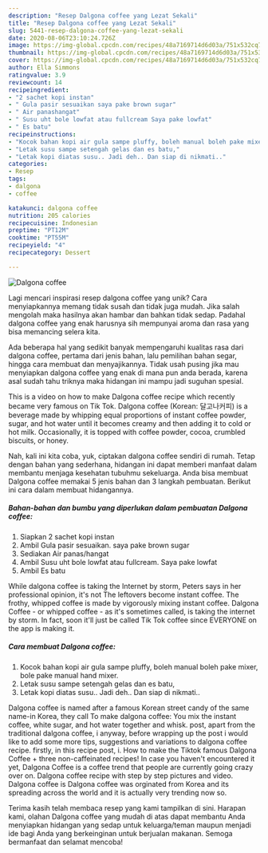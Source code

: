 ```yaml
---
description: "Resep Dalgona coffee yang Lezat Sekali"
title: "Resep Dalgona coffee yang Lezat Sekali"
slug: 5441-resep-dalgona-coffee-yang-lezat-sekali
date: 2020-08-06T23:10:24.726Z
image: https://img-global.cpcdn.com/recipes/48a7169714d6d03a/751x532cq70/dalgona-coffee-foto-resep-utama.jpg
thumbnail: https://img-global.cpcdn.com/recipes/48a7169714d6d03a/751x532cq70/dalgona-coffee-foto-resep-utama.jpg
cover: https://img-global.cpcdn.com/recipes/48a7169714d6d03a/751x532cq70/dalgona-coffee-foto-resep-utama.jpg
author: Ella Simmons
ratingvalue: 3.9
reviewcount: 14
recipeingredient:
- "2 sachet kopi instan"
- " Gula pasir sesuaikan saya pake brown sugar"
- " Air panashangat"
- " Susu uht bole lowfat atau fullcream Saya pake lowfat"
- " Es batu"
recipeinstructions:
- "Kocok bahan kopi air gula sampe pluffy, boleh manual boleh pake mixer, bole pake manual hand mixer."
- "Letak susu sampe setengah gelas dan es batu,"
- "Letak kopi diatas susu.. Jadi deh.. Dan siap di nikmati.."
categories:
- Resep
tags:
- dalgona
- coffee

katakunci: dalgona coffee 
nutrition: 205 calories
recipecuisine: Indonesian
preptime: "PT12M"
cooktime: "PT55M"
recipeyield: "4"
recipecategory: Dessert

---
```



![Dalgona coffee](https://img-global.cpcdn.com/recipes/48a7169714d6d03a/751x532cq70/dalgona-coffee-foto-resep-utama.jpg)

Lagi mencari inspirasi resep dalgona coffee yang unik? Cara menyiapkannya memang tidak susah dan tidak juga mudah. Jika salah mengolah maka hasilnya akan hambar dan bahkan tidak sedap. Padahal dalgona coffee yang enak harusnya sih mempunyai aroma dan rasa yang bisa memancing selera kita.

Ada beberapa hal yang sedikit banyak mempengaruhi kualitas rasa dari dalgona coffee, pertama dari jenis bahan, lalu pemilihan bahan segar, hingga cara membuat dan menyajikannya. Tidak usah pusing jika mau menyiapkan dalgona coffee yang enak di mana pun anda berada, karena asal sudah tahu triknya maka hidangan ini mampu jadi suguhan spesial.

This is a video on how to make Dalgona coffee recipe which recently became very famous on Tik Tok. Dalgona coffee (Korean: 달고나커피) is a beverage made by whipping equal proportions of instant coffee powder, sugar, and hot water until it becomes creamy and then adding it to cold or hot milk. Occasionally, it is topped with coffee powder, cocoa, crumbled biscuits, or honey.


Nah, kali ini kita coba, yuk, ciptakan dalgona coffee sendiri di rumah. Tetap dengan bahan yang sederhana, hidangan ini dapat memberi manfaat dalam membantu menjaga kesehatan tubuhmu sekeluarga. Anda bisa membuat Dalgona coffee memakai 5 jenis bahan dan 3 langkah pembuatan. Berikut ini cara dalam membuat hidangannya.

<!--inarticleads1-->

##### Bahan-bahan dan bumbu yang diperlukan dalam pembuatan Dalgona coffee:

1. Siapkan 2 sachet kopi instan
1. Ambil  Gula pasir sesuaikan. saya pake brown sugar
1. Sediakan  Air panas/hangat
1. Ambil  Susu uht bole lowfat atau fullcream. Saya pake lowfat
1. Ambil  Es batu


While dalgona coffee is taking the Internet by storm, Peters says in her professional opinion, it&#39;s not The leftovers become instant coffee. The frothy, whipped coffee is made by vigorously mixing instant coffee. Dalgona Coffee - or whipped coffee - as it&#39;s sometimes called, is taking the internet by storm. In fact, soon it&#39;ll just be called Tik Tok coffee since EVERYONE on the app is making it. 

<!--inarticleads2-->

##### Cara membuat Dalgona coffee:

1. Kocok bahan kopi air gula sampe pluffy, boleh manual boleh pake mixer, bole pake manual hand mixer.
1. Letak susu sampe setengah gelas dan es batu,
1. Letak kopi diatas susu.. Jadi deh.. Dan siap di nikmati..


Dalgona coffee is named after a famous Korean street candy of the same name-in Korea, they call To make dalgona coffee: You mix the instant coffee, white sugar, and hot water together and whisk. post, apart from the traditional dalgona coffee, i anyway, before wrapping up the post i would like to add some more tips, suggestions and variations to dalgona coffee recipe. firstly, in this recipe post, i. How to make the Tiktok famous Dalgona Coffee + three non-caffeinated recipes! In case you haven&#39;t encountered it yet, Dalgona Coffee is a coffee trend that people are currently going crazy over on. Dalgona coffee recipe with step by step pictures and video. Dalgona coffee is Dalgona coffee was orginated from Korea and its spreading across the world and it is actually very trending now so. 

Terima kasih telah membaca resep yang kami tampilkan di sini. Harapan kami, olahan Dalgona coffee yang mudah di atas dapat membantu Anda menyiapkan hidangan yang sedap untuk keluarga/teman maupun menjadi ide bagi Anda yang berkeinginan untuk berjualan makanan. Semoga bermanfaat dan selamat mencoba!
